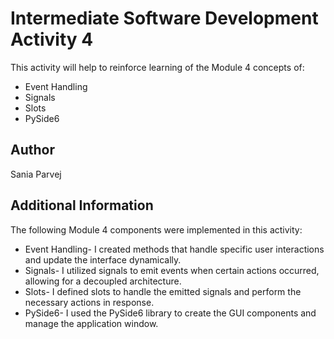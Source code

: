 # Intermediate Software Development Activity 4

This activity will help to reinforce learning of the Module 4 concepts of:

- Event Handling
- Signals
- Slots
- PySide6

## Author

Sania Parvej

## Additional Information

The following Module 4 components were implemented in this activity:

- Event Handling- I created methods that handle specific user interactions and update the interface dynamically.  
- Signals- I utilized signals to emit events when certain actions occurred, allowing for a decoupled architecture.
- Slots- I defined slots to handle the emitted signals and perform the necessary actions in response.
- PySide6- I used the PySide6 library to create the GUI components and manage the application window.

